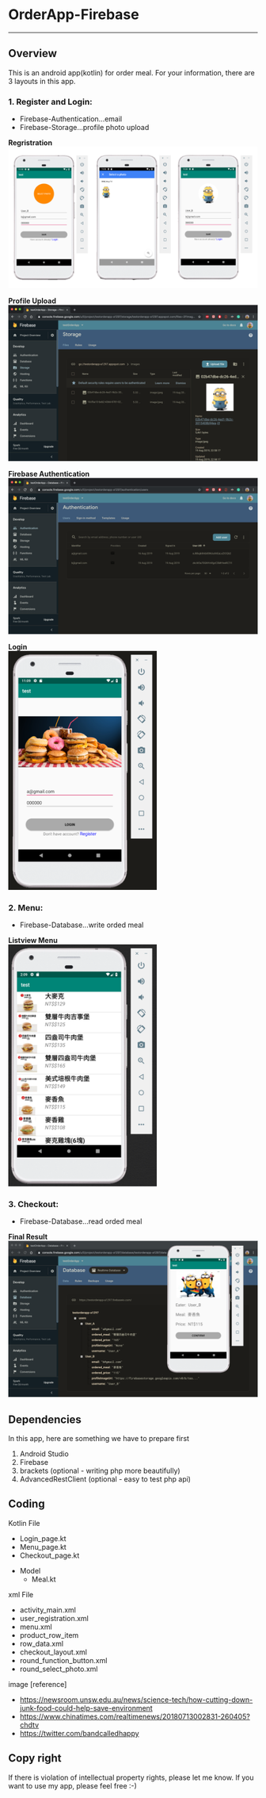 # OrderApp-Firebase
---
## Overview

This is an android app(kotlin) for order meal.
For your information, there are 3 layouts in this app.

### 1. Register and Login:
 - Firebase-Authentication...email
 - Firebase-Storage...profile photo upload
 
**Regristration** \
<img src="https://github.com/luckyuho/OrderApp-Firebase/blob/master/Firebase%20OrderApp/registration.png">

**Profile Upload** \
<img src="https://github.com/luckyuho/OrderApp-Firebase/blob/master/Firebase%20OrderApp/Firebase_storage.png">

**Firebase Authentication** \
<img src="https://github.com/luckyuho/OrderApp-Firebase/blob/master/Firebase%20OrderApp/Firebase_authentic.png">

**Login**  \
<img src="https://github.com/luckyuho/OrderApp-Firebase/blob/master/Firebase%20OrderApp/login.png" width=300>

### 2. Menu:
 - Firebase-Database...write orded meal
 
**Listview Menu**  \
<img src="https://github.com/luckyuho/OrderApp-Firebase/blob/master/Firebase%20OrderApp/menu.png" width=300>
 
### 3. Checkout:
 - Firebase-Database...read orded meal

**Final Result** \
<img src="https://github.com/luckyuho/OrderApp-Firebase/blob/master/Firebase%20OrderApp/Firebase_database.png">

## Dependencies

In this app, here are something we have to prepare first

1. Android Studio
2. Firebase
5. brackets (optional - writing php more beautifully)
6. AdvancedRestClient (optional - easy to test php api)


## Coding
 
Kotlin File
 - Login_page.kt
 - Menu_page.kt
 - Checkout_page.kt

 * Model
    - Meal.kt

xml File
 - activity_main.xml
 - user_registration.xml
 - menu.xml
 - product_row_item
 - row_data.xml
 - checkout_layout.xml
 - round_function_button.xml
 - round_select_photo.xml

image [reference]
 - https://newsroom.unsw.edu.au/news/science-tech/how-cutting-down-junk-food-could-help-save-environment
 - https://www.chinatimes.com/realtimenews/20180713002831-260405?chdtv
 - https://twitter.com/bandcalledhappy
 
## Copy right
If there is violation of intellectual property rights, please let me know. If you want to use my app, please feel free :-)
